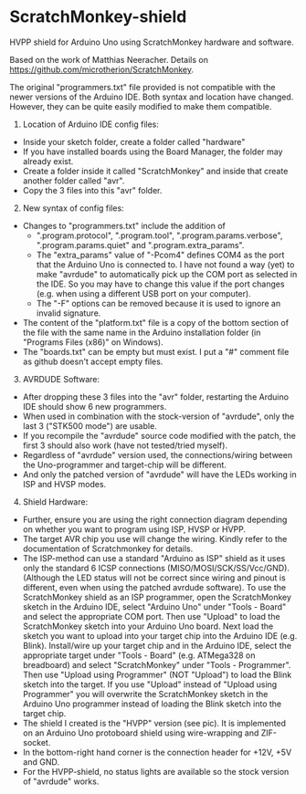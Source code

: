 # ScratchMonkey-shield
HVPP shield for Arduino Uno using ScratchMonkey hardware and software. 

Based on the work of Matthias Neeracher. Details on https://github.com/microtherion/ScratchMonkey. 

The original "programmers.txt" file provided is not compatible with the newer versions of the Arduino IDE. 
Both syntax and location have changed. However, they can be quite easily modified to make them compatible. 

1. Location of Arduino IDE config files: 
- Inside your sketch folder, create a folder called "hardware" 
- If you have installed boards using the Board Manager, the folder may already exist. 
- Create a folder inside it called "ScratchMonkey" and inside that create another folder called "avr". 
- Copy the 3 files into this "avr" folder. 

2. New syntax of config files: 
- Changes to "programmers.txt" include the addition of 
    - ".program.protocol", ".program.tool", ".program.params.verbose", ".program.params.quiet" and ".program.extra_params". 
    - The "extra_params" value of "-Pcom4" defines COM4 as the port that the Arduino Uno is connected to. I have not found a way (yet) to make "avrdude" to automatically pick up the COM port as selected in the IDE. So you may have to change this value if the port changes (e.g. when using a different USB port on your computer). 
    - The "-F" options can be removed because it is used to ignore an invalid signature. 
- The content of the "platform.txt" file is a copy of the bottom section of the file with the same name in the Arduino installation folder (in "Programs Files (x86)" on Windows). 
- The "boards.txt" can be empty but must exist. I put a "#" comment file as github doesn't accept empty files. 

3. AVRDUDE Software: 
- After dropping these 3 files into the "avr" folder, restarting the Arduino IDE should show 6 new programmers. 
- When used in combination with the stock-version of "avrdude", only the last 3 ("STK500 mode") are usable. 
- If you recompile the "avrdude" source code modified with the patch, the first 3 should also work (have not tested/tried myself). 
- Regardless of "avrdude" version used, the connections/wiring between the Uno-programmer and target-chip will be different. 
- And only the patched version of "avrdude" will have the LEDs working in ISP and HVSP modes. 

4. Shield Hardware: 
- Further, ensure you are using the right connection diagram depending on whether you want to program using ISP, HVSP or HVPP. 
- The target AVR chip you use will change the wiring. Kindly refer to the documentation of Scratchmonkey for details. 
- The ISP-method can use a standard "Arduino as ISP" shield as it uses only the standard 6 ICSP connections (MISO/MOSI/SCK/SS/Vcc/GND). (Although the LED status will not be correct since wiring and pinout is different, even when using the patched avrdude software). To use the ScratchMonkey shield as an ISP programmer, open the ScratchMonkey sketch in the Arduino IDE, select "Arduino Uno" under "Tools - Board" and select the appropriate COM port. Then use "Upload" to load the ScratchMonkey sketch into your Arduino Uno board. Next load the sketch you want to upload into your target chip into the Arduino IDE (e.g. Blink). Install/wire up your target chip and in the Arduino IDE, select the appropriate target under "Tools - Board" (e.g. ATMega328 on breadboard) and select "ScratchMonkey" under "Tools - Programmer". Then use "Upload using Programmer" (NOT "Upload") to load the Blink sketch into the target. If you use "Upload" instead of "Upload using Programmer" you will overwrite the ScratchMonkey sketch in the Arduino Uno programmer instead of loading the Blink sketch into the target chip. 
- The shield I created is the "HVPP" version (see pic). It is implemented on an Arduino Uno protoboard shield using wire-wrapping and ZIF-socket. 
- In the bottom-right hand corner is the connection header for +12V, +5V and GND. 
- For the HVPP-shield, no status lights are available so the stock version of "avrdude" works. 
